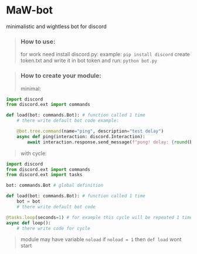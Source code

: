 # MaW-bot
minimalistic and wightless bot for discord
> ### How to use:
> for work need install discord.py:
> example: `pip install discord`
> create token.txt and write it in bot token
> and run: `python bot.py`

> ### How to create your module:
> minimal:
```python
import discord
from discord.ext import commands

def load(bot: commands.Bot): # function called 1 time
    # there write default bot code example:

    @bot.tree.command(name="ping", description="test delay")
    async def ping(interaction: discord.Interaction):
        await interaction.response.send_message(f"pong! delay: {round(bot.latency * 1000)} ms")

```
> with cycle:
```python
import discord
from discord.ext import commands
from discord.ext import tasks

bot: commands.Bot # global definition 

def load(bot: commands.Bot): # function called 1 time
    bot = bot
    # there write default bot code

@tasks.loop(seconds=1) # for example this cycle will be repeated 1 time per second
async def loop():
    # there write code for cycle
```
> module may have variable `noload`
> if `noload = 1` then `def load` wont start
